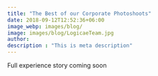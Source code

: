 ```yaml
---
title: "The Best of our Corporate Photoshoots"
date: 2018-09-12T12:52:36+06:00
image_webp: images/blog/
image: images/blog/LogicaeTeam.jpg
author: 
description : "This is meta description"
---
```


Full experience story coming soon